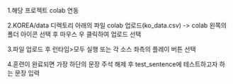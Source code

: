 
1.해당 프로젝트 colab 연동

2.KOREA/data 디렉토리 아래의 파일 colab 업로드(ko_data.csv)
  -> colab 왼쪽의 폴더 아이콘 선택 후 마우스 우 클릭하여 업로드 선택 

3.파일 업로드 후 런타임>모두 실행 또는 각 소스 좌측의 플레이 버튼 선택

4.훈련이 완료되면 가장 하단의 문장 주석 해제 후 test_sentence에 테스트하고자 하는 문장 입력